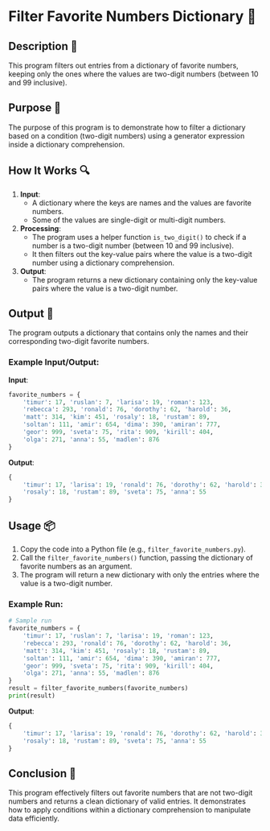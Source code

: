 # Filter Favorite Numbers Dictionary 📖

## Description 📝

This program filters out entries from a dictionary of favorite numbers, keeping only the ones where the values are two-digit numbers (between 10 and 99 inclusive).

## Purpose 🎯

The purpose of this program is to demonstrate how to filter a dictionary based on a condition (two-digit numbers) using a generator expression inside a dictionary comprehension.

## How It Works 🔍

1. **Input**:
    - A dictionary where the keys are names and the values are favorite numbers.
    - Some of the values are single-digit or multi-digit numbers.
2. **Processing**:
    - The program uses a helper function `is_two_digit()` to check if a number is a two-digit number (between 10 and 99 inclusive).
    - It then filters out the key-value pairs where the value is a two-digit number using a dictionary comprehension.
3. **Output**:
    - The program returns a new dictionary containing only the key-value pairs where the value is a two-digit number.

## Output 📜

The program outputs a dictionary that contains only the names and their corresponding two-digit favorite numbers.

### Example Input/Output:

**Input**:

```python
favorite_numbers = {
    'timur': 17, 'ruslan': 7, 'larisa': 19, 'roman': 123,
    'rebecca': 293, 'ronald': 76, 'dorothy': 62, 'harold': 36,
    'matt': 314, 'kim': 451, 'rosaly': 18, 'rustam': 89,
    'soltan': 111, 'amir': 654, 'dima': 390, 'amiran': 777,
    'geor': 999, 'sveta': 75, 'rita': 909, 'kirill': 404,
    'olga': 271, 'anna': 55, 'madlen': 876
}
```

**Output**:

```python
{
    'timur': 17, 'larisa': 19, 'ronald': 76, 'dorothy': 62, 'harold': 36,
    'rosaly': 18, 'rustam': 89, 'sveta': 75, 'anna': 55
}
```

## Usage 📦

1. Copy the code into a Python file (e.g., `filter_favorite_numbers.py`).
2. Call the `filter_favorite_numbers()` function, passing the dictionary of favorite numbers as an argument.
3. The program will return a new dictionary with only the entries where the value is a two-digit number.

### Example Run:

```python
# Sample run
favorite_numbers = {
    'timur': 17, 'ruslan': 7, 'larisa': 19, 'roman': 123,
    'rebecca': 293, 'ronald': 76, 'dorothy': 62, 'harold': 36,
    'matt': 314, 'kim': 451, 'rosaly': 18, 'rustam': 89,
    'soltan': 111, 'amir': 654, 'dima': 390, 'amiran': 777,
    'geor': 999, 'sveta': 75, 'rita': 909, 'kirill': 404,
    'olga': 271, 'anna': 55, 'madlen': 876
}
result = filter_favorite_numbers(favorite_numbers)
print(result)
```

**Output**:

```python
{
    'timur': 17, 'larisa': 19, 'ronald': 76, 'dorothy': 62, 'harold': 36,
    'rosaly': 18, 'rustam': 89, 'sveta': 75, 'anna': 55
}
```

## Conclusion 🚀

This program effectively filters out favorite numbers that are not two-digit numbers and returns a clean dictionary of valid entries.
It demonstrates how to apply conditions within a dictionary comprehension to manipulate data efficiently.
